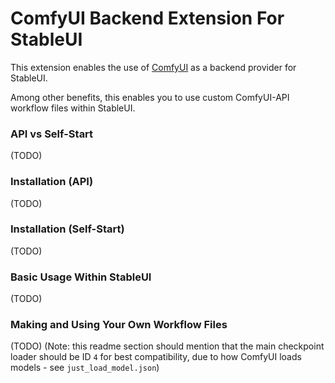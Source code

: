 # ComfyUI Backend Extension For StableUI

This extension enables the use of [ComfyUI](https://github.com/comfyanonymous/ComfyUI) as a backend provider for StableUI.

Among other benefits, this enables you to use custom ComfyUI-API workflow files within StableUI.

### API vs Self-Start

(TODO)

### Installation (API)

(TODO)

### Installation (Self-Start)

(TODO)

### Basic Usage Within StableUI

(TODO)

### Making and Using Your Own Workflow Files

(TODO)
(Note: this readme section should mention that the main checkpoint loader should be ID `4` for best compatibility, due to how ComfyUI loads models - see `just_load_model.json`)
